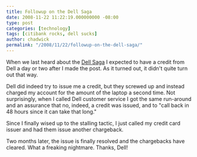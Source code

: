 ```yaml
---
title: Followup on the Dell Saga
date: 2008-11-22 11:22:19.000000000 -08:00
type: post
categories: [technology]
tags: [citibank rocks, dell sucks]
author: chadwick
permalink: "/2008/11/22/followup-on-the-dell-saga/"
---
```

When we last heard about the [Dell
Saga](http://chadgibbons.com/2008/09/12/positive-progress-on-the-dell-saga/) I
expected to have a credit from Dell a day or two after I made the post. As it
turned out, it didn't quite turn out that way.

Dell did indeed try to issue me a credit, but they screwed up and instead
charged my account for the amount of the laptop a second time. Not
surprisingly, when I called Dell customer service I got the same run-around
and an assurance that no, indeed, a credit was issued, and to "call back in 48
hours since it can take that long."

Since I finally wised up to the stalling tactic, I just called my credit card
issuer and had them issue another chargeback.

Two months later, the issue is finally resolved and the chargebacks have
cleared. What a freaking nightmare. Thanks, Dell!

